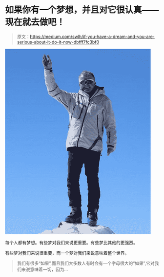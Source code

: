 # 如果你有一个梦想，并且对它很认真——现在就去做吧！

> 原文：<https://medium.com/swlh/if-you-have-a-dream-and-you-are-serious-about-it-do-it-now-dbfff7fc3bf0>

![](img/ed6c3dd8b7032f82f82592606aefc8a0.png)

每个人都有梦想。有些梦对我们来说更重要。有些梦比其他的更强烈。

有些梦对我们来说很重要，而一个梦对我们来说意味着整个世界。

> 我们有很多“如果”,而且我们大多数人有时会有一个字母很大的“如果”,它对我们来说意味着一切，因为…